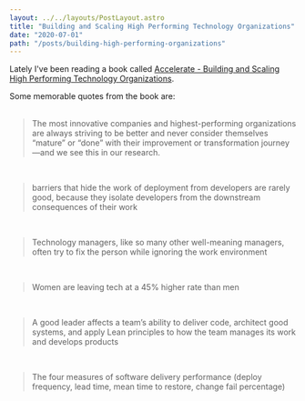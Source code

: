 ```yaml
---
layout: ../../layouts/PostLayout.astro
title: "Building and Scaling High Performing Technology Organizations"
date: "2020-07-01"
path: "/posts/building-high-performing-organizations"
---
```


Lately I've been reading a book called <a href="https://www.amazon.ca/Accelerate-Software-Performing-Technology-Organizations-ebook/dp/B07B9F83WM/r">Accelerate - Building and Scaling High Performing Technology Organizations</a>.

Some memorable quotes from the book are:<br /><br />

> The most innovative companies and highest-performing organizations are always striving to be better and never consider themselves “mature” or “done” with their improvement or transformation journey—and we see this in our research.

<br />

> barriers that hide the work of deployment from developers are rarely good, because they isolate developers from the downstream consequences of their work

<br />

> Technology managers, like so many other well-meaning managers, often try to fix the person while ignoring the work environment

<br />

> Women are leaving tech at a 45% higher rate than men

<br />

> A good leader affects a team’s ability to deliver code, architect good systems, and apply Lean principles to how the team manages its work and develops products

<br />

> The four measures of software delivery performance (deploy frequency, lead time, mean time to restore, change fail percentage)
